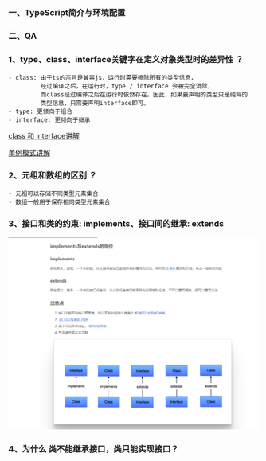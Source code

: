 
### 一、TypeScript简介与环境配置



### 二、QA

### 1、type、class、interface关键字在定义对象类型时的差异性 ？

    - class: 由于ts的宗旨是兼容js，运行时需要擦除所有的类型信息，
             经过编译之后，在运行时，type / interface 会被完全消除，
             而class经过编译之后在运行时依然存在。因此，如果要声明的类型只是纯粹的
             类型信息，只需要声明interface即可。
    - type: 更倾向于组合
    - interface: 更倾向于继承

[class 和 interface讲解](https://www.cnblogs.com/hlandzpy/p/13213656.html)

[单例模式讲解](https://www.jianshu.com/p/6571e0c78e0d)

### 2、元组和数组的区别 ？

    - 元祖可以存储不同类型元素集合
    - 数组一般用于保存相同类型元素集合
    
### 3、接口和类的约束: implements、接口间的继承: extends
![implements 和 extends](./继承与实现.png)

### 4、为什么 类不能继承接口，类只能实现接口？

